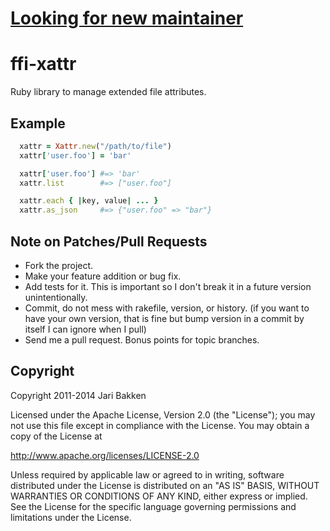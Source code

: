 # [Looking for new maintainer](https://github.com/jarib/ffi-xattr/issues/13) 


ffi-xattr
=========

Ruby library to manage extended file attributes.

Example
-------

```ruby
  xattr = Xattr.new("/path/to/file")
  xattr['user.foo'] = 'bar'

  xattr['user.foo'] #=> 'bar'
  xattr.list        #=> ["user.foo"]

  xattr.each { |key, value| ... }
  xattr.as_json     #=> {"user.foo" => "bar"}
```

Note on Patches/Pull Requests
-----------------------------

* Fork the project.
* Make your feature addition or bug fix.
* Add tests for it. This is important so I don't break it in a
  future version unintentionally.
* Commit, do not mess with rakefile, version, or history.
  (if you want to have your own version, that is fine but bump version in a commit by itself I can ignore when I pull)
* Send me a pull request. Bonus points for topic branches.

Copyright
---------

Copyright 2011-2014 Jari Bakken

Licensed under the Apache License, Version 2.0 (the "License");
you may not use this file except in compliance with the License.
You may obtain a copy of the License at

  http://www.apache.org/licenses/LICENSE-2.0

Unless required by applicable law or agreed to in writing, software
distributed under the License is distributed on an "AS IS" BASIS,
WITHOUT WARRANTIES OR CONDITIONS OF ANY KIND, either express or implied.
See the License for the specific language governing permissions and
limitations under the License.
